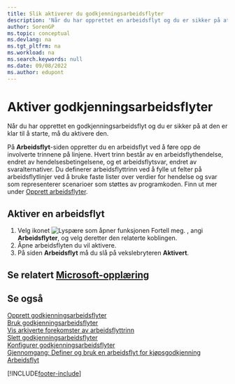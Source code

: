 ```yaml
---
title: Slik aktiverer du godkjenningsarbeidsflyter
description: 'Når du har opprettet en arbeidsflyt og du er sikker på at den er klar til å starte, må du aktivere arbeidsflyten.'
author: SorenGP
ms.topic: conceptual
ms.devlang: na
ms.tgt_pltfrm: na
ms.workload: na
ms.search.keywords: null
ms.date: 09/08/2022
ms.author: edupont
---
```

# <a name="enable-approval-workflows"></a><a name="enable-approval-workflows"></a><a name="enable-approval-workflows"></a>Aktiver godkjenningsarbeidsflyter

Når du har opprettet en godkjenningsarbeidsflyt og du er sikker på at den er klar til å starte, må du aktivere den.  

På **Arbeidsflyt**-siden oppretter du en arbeidsflyt ved å føre opp de involverte trinnene på linjene. Hvert trinn består av en arbeidsflythendelse, endret av hendelsesbetingelsene, og et arbeidsflytsvar, endret av svaralternativer. Du definerer arbeidsflyttrinn ved å fylle ut felter på arbeidsflytlinjer ved å bruke faste lister over verdier for hendelse og svar som representerer scenarioer som støttes av programkoden. Finn ut mer under [Opprett arbeidsflyter](across-how-to-create-workflows.md).  

## <a name="enable-a-workflow"></a><a name="enable-a-workflow"></a><a name="enable-a-workflow"></a>Aktiver en arbeidsflyt

1. Velg ikonet ![Lyspære som åpner funksjonen Fortell meg.](media/ui-search/search_small.png "Fortell hva du vil gjøre") , angi **Arbeidsflyter**, og velg deretter den relaterte koblingen.  
2. Åpne arbeidsflyten du vil aktivere.  
3. På siden **Arbeidsflyt** må du slå på vekslebryteren **Aktivert**.  

## <a name="see-related-microsoft-training"></a><a name="see-related-microsoft-training"></a><a name="see-related-microsoft-training"></a>Se relatert [Microsoft-opplæring](/training/modules/create-workflows/)

## <a name="see-also"></a><a name="see-also"></a><a name="see-also"></a>Se også

[Opprett godkjenningsarbeidsflyter](across-how-to-create-workflows.md)  
[Bruk godkjenningsarbeidsflyter](across-use-workflows.md)  
[Vis arkiverte forekomster av arbeidsflyttrinn](across-how-to-view-archived-workflow-step-instances.md)  
[Slett godkjenningsarbeidsflyter](across-how-to-delete-workflows.md)  
[Konfigurer godkjenningsarbeidsflyter](across-set-up-workflows.md)  
[Gjennomgang: Definer og bruk en arbeidsflyt for kjøpsgodkjenning](walkthrough-setting-up-and-using-a-purchase-approval-workflow.md)  
[Arbeidsflyt](across-workflow.md)  

[!INCLUDE[footer-include](includes/footer-banner.md)]
